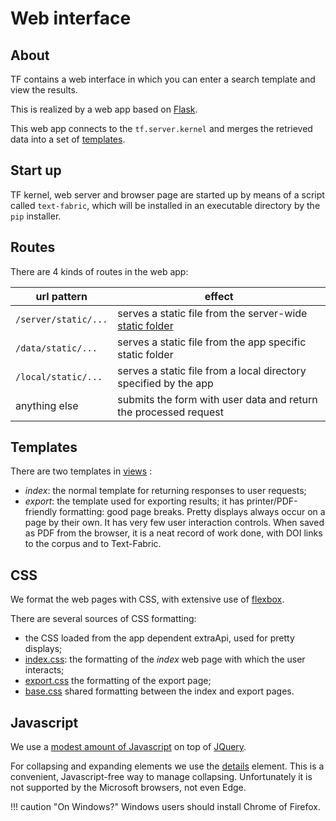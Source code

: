 # Web interface

## About

TF contains a web interface
in which you can enter a search template and view the results.

This is realized by a web app based on 
[Flask](http://flask.pocoo.org/docs/1.0/).

This web app connects to the `tf.server.kernel` and merges the retrieved data into a set of 
[templates](https://github.com/annotation/text-fabric/tree/master/tf/server/views).

## Start up

TF kernel, web server and browser page are started
up by means of a script called `text-fabric`, which will be installed in an executable
directory by the `pip` installer.

## Routes

There are 4 kinds of routes in the web app:

url pattern | effect
--- | ---
`/server/static/...` | serves a static file from the server-wide [static folder](https://github.com/annotation/text-fabric/tree/master/tf/server/static)
`/data/static/...` | serves a static file from the app specific static folder
`/local/static/...` | serves a static file from a local directory specified by the app
anything else | submits the form with user data and return the processed request

## Templates

There are two templates in
[views](https://github.com/annotation/text-fabric/tree/master/tf/server/views)
:

* *index*: the normal template for returning responses
  to user requests;
* *export*: the template used for exporting results; it
  has printer/PDF-friendly formatting: good page breaks.
  Pretty displays always occur on a page by their own.
  It has very few user interaction controls.
  When saved as PDF from the browser, it is a neat record
  of work done, with DOI links to the corpus and to Text-Fabric.

## CSS

We format the web pages with CSS, with extensive use of
[flexbox](https://css-tricks.com/snippets/css/a-guide-to-flexbox).

There are several sources of CSS formatting:

* the CSS loaded from the app dependent extraApi, used
  for pretty displays;
* [index.css](https://github.com/annotation/text-fabric/blob/master/tf/server/static/index.css): the formatting of the 
  *index* web page with which the user interacts;
* [export.css](https://github.com/annotation/text-fabric/blob/master/tf/server/views/export.css)
  the formatting of the export page;
* [base.css](https://github.com/annotation/text-fabric/blob/master/tf/server/views/base.css)
  shared formatting between the index and export pages.
    
## Javascript

We use a
[modest amount of Javascript](https://github.com/annotation/text-fabric/blob/master/tf/server/static/tf.js)
on top of 
[JQuery](https://api.jquery.com).

For collapsing and expanding elements we use the
[details](https://developer.mozilla.org/en-US/docs/Web/HTML/Element/details)
element. This is a convenient, Javascript-free way to manage
collapsing. Unfortunately it is not supported by the Microsoft
browsers, not even Edge.

!!! caution "On Windows?"
    Windows users should install Chrome of Firefox.
